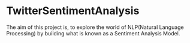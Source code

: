 # TwitterSentimentAnalysis
The aim of this project is, to explore the world of NLP(Natural Language Processing) by building what is known as a Sentiment Analysis Model.
